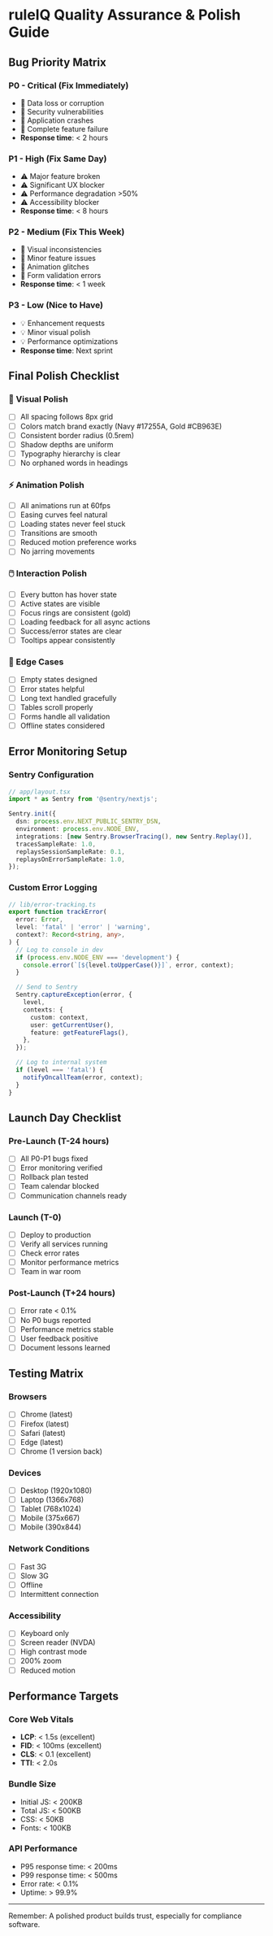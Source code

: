 # ruleIQ Quality Assurance & Polish Guide

## Bug Priority Matrix

### P0 - Critical (Fix Immediately)

- 🚨 Data loss or corruption
- 🚨 Security vulnerabilities
- 🚨 Application crashes
- 🚨 Complete feature failure
- **Response time**: < 2 hours

### P1 - High (Fix Same Day)

- ⚠️ Major feature broken
- ⚠️ Significant UX blocker
- ⚠️ Performance degradation >50%
- ⚠️ Accessibility blocker
- **Response time**: < 8 hours

### P2 - Medium (Fix This Week)

- 🔸 Visual inconsistencies
- 🔸 Minor feature issues
- 🔸 Animation glitches
- 🔸 Form validation errors
- **Response time**: < 1 week

### P3 - Low (Nice to Have)

- 💡 Enhancement requests
- 💡 Minor visual polish
- 💡 Performance optimizations
- **Response time**: Next sprint

## Final Polish Checklist

### 🎨 Visual Polish

- [ ] All spacing follows 8px grid
- [ ] Colors match brand exactly (Navy #17255A, Gold #CB963E)
- [ ] Consistent border radius (0.5rem)
- [ ] Shadow depths are uniform
- [ ] Typography hierarchy is clear
- [ ] No orphaned words in headings

### ⚡ Animation Polish

- [ ] All animations run at 60fps
- [ ] Easing curves feel natural
- [ ] Loading states never feel stuck
- [ ] Transitions are smooth
- [ ] Reduced motion preference works
- [ ] No jarring movements

### 🖱️ Interaction Polish

- [ ] Every button has hover state
- [ ] Active states are visible
- [ ] Focus rings are consistent (gold)
- [ ] Loading feedback for all async actions
- [ ] Success/error states are clear
- [ ] Tooltips appear consistently

### 📱 Edge Cases

- [ ] Empty states designed
- [ ] Error states helpful
- [ ] Long text handled gracefully
- [ ] Tables scroll properly
- [ ] Forms handle all validation
- [ ] Offline states considered

## Error Monitoring Setup

### Sentry Configuration

```typescript
// app/layout.tsx
import * as Sentry from '@sentry/nextjs';

Sentry.init({
  dsn: process.env.NEXT_PUBLIC_SENTRY_DSN,
  environment: process.env.NODE_ENV,
  integrations: [new Sentry.BrowserTracing(), new Sentry.Replay()],
  tracesSampleRate: 1.0,
  replaysSessionSampleRate: 0.1,
  replaysOnErrorSampleRate: 1.0,
});
```

### Custom Error Logging

```typescript
// lib/error-tracking.ts
export function trackError(
  error: Error,
  level: 'fatal' | 'error' | 'warning',
  context?: Record<string, any>,
) {
  // Log to console in dev
  if (process.env.NODE_ENV === 'development') {
    console.error(`[${level.toUpperCase()}]`, error, context);
  }

  // Send to Sentry
  Sentry.captureException(error, {
    level,
    contexts: {
      custom: context,
      user: getCurrentUser(),
      feature: getFeatureFlags(),
    },
  });

  // Log to internal system
  if (level === 'fatal') {
    notifyOncallTeam(error, context);
  }
}
```

## Launch Day Checklist

### Pre-Launch (T-24 hours)

- [ ] All P0-P1 bugs fixed
- [ ] Error monitoring verified
- [ ] Rollback plan tested
- [ ] Team calendar blocked
- [ ] Communication channels ready

### Launch (T-0)

- [ ] Deploy to production
- [ ] Verify all services running
- [ ] Check error rates
- [ ] Monitor performance metrics
- [ ] Team in war room

### Post-Launch (T+24 hours)

- [ ] Error rate < 0.1%
- [ ] No P0 bugs reported
- [ ] Performance metrics stable
- [ ] User feedback positive
- [ ] Document lessons learned

## Testing Matrix

### Browsers

- [ ] Chrome (latest)
- [ ] Firefox (latest)
- [ ] Safari (latest)
- [ ] Edge (latest)
- [ ] Chrome (1 version back)

### Devices

- [ ] Desktop (1920x1080)
- [ ] Laptop (1366x768)
- [ ] Tablet (768x1024)
- [ ] Mobile (375x667)
- [ ] Mobile (390x844)

### Network Conditions

- [ ] Fast 3G
- [ ] Slow 3G
- [ ] Offline
- [ ] Intermittent connection

### Accessibility

- [ ] Keyboard only
- [ ] Screen reader (NVDA)
- [ ] High contrast mode
- [ ] 200% zoom
- [ ] Reduced motion

## Performance Targets

### Core Web Vitals

- **LCP**: < 1.5s (excellent)
- **FID**: < 100ms (excellent)
- **CLS**: < 0.1 (excellent)
- **TTI**: < 2.0s

### Bundle Size

- Initial JS: < 200KB
- Total JS: < 500KB
- CSS: < 50KB
- Fonts: < 100KB

### API Performance

- P95 response time: < 200ms
- P99 response time: < 500ms
- Error rate: < 0.1%
- Uptime: > 99.9%

---

Remember: A polished product builds trust, especially for compliance software.
